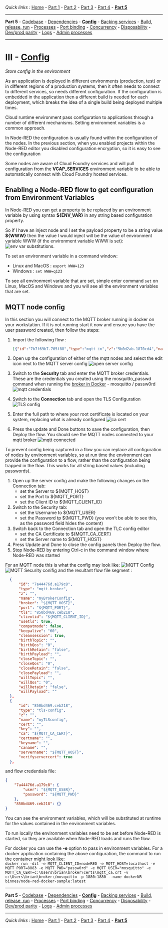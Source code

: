 *Quick links :*
[Home](/README.md) - [Part 1](../part1/README.md) - [Part 2](../part2/README.md) - [Part 3](../part3/README.md) - [Part 4](../part4/README.md) - [**Part 5**](../part5/README.md)
***
**Part 5** - [Codebase](CODEBASE.md) - [Dependencies](DEPENDENCIES.md) - [**Config**](CONFIG.md) - [Backing services](BACKING.md) - [Build, release, run](BUILD.md) - [Processes](PROCESSES.md) - [Port binding](PORT.md) - [Concurrency](CONCURRENCY.md) - [Disposability](DISPOSABILITY.md) - [Dev/prod parity](PARITY.md) - [Logs](LOGS.md) - [Admin processes](ADMIN.md)
***

# III - [Config](https://12factor.net/config)

*Store config in the environment*

As an application is deployed in different environments (production, test) or in different regions of a production systems, then it often needs to connect to different services, so needs different configuration.  If the configuration is embedded in the application then a different build is needed for each deployment, which breaks the idea of a single build being deployed multiple times.

Cloud runtime environment pass configuration to applications through a number of different mechanisms.  Setting environment variables is a common approach.

In Node-RED the configuration is usually found within the configuration of the nodes.  In the previous section, when you enabled projects within the Node-RED editor you disabled configuration encryption, so it is easy to see the configuration

Some nodes are aware of Cloud Foundry services and will pull configuration from the **VCAP_SERVICES** environment variable to be able to automatically connect with Cloud Foundry hosted services.

## Enabling a Node-RED flow to get configuration from Environment Variables

In Node-RED you can get a property to be replaced by an environment variable by using syntax **${ENV_VAR}** in any string based configuration property.

So if I have an inject node and I set the payload property to be a string value **${WWW}** then the value I would inject will be the value of environment variable WWW (if the environment variable WWW is set):
![env var substitutions](image/envVarSubst.png).

To set an environment variable in a command window:

- Linux and MacOS : `export WWW=123`
- Windows : `set WWW=q123`

To see all environment variable that are set, simple enter command `set` on Linux, MacOS and Windows and you will see all the environment variables that are set.

## MQTT node config

In this section you will connect to the MQTT broker running in docker on your workstation.  If it is not running start it now and ensure you have the user password created, then follow the steps:

1. Import the following flow :

    ```JSON
    [{"id":"7b7f69b7.705f88","type":"mqtt in","z":"5b0d2ab.1870cd4","name":"","topic":"#","qos":"2","datatype":"json","broker":"1a95b079.ea9fb","x":150,"y":360,"wires":[["c588d285.452a9"]]},{"id":"c588d285.452a9","type":"debug","z":"5b0d2ab.1870cd4","name":"","active":true,"tosidebar":true,"console":true,"tostatus":false,"complete":"true","targetType":"full","x":470,"y":360,"wires":[]},{"id":"b0001fb7.0603f","type":"inject","z":"5b0d2ab.1870cd4","name":"","topic":"","payload":"","payloadType":"str","repeat":"10","crontab":"","once":false,"onceDelay":0.1,"x":170,"y":240,"wires":[["3bbf6804.8fe838"]]},{"id":"3bbf6804.8fe838","type":"change","z":"5b0d2ab.1870cd4","name":"","rules":[{"t":"set","p":"payload","pt":"msg","to":"{ \"time\" : $fromMillis($toMillis($now()),'[H]:[m]:[s]') }","tot":"jsonata"}],"action":"","property":"","from":"","to":"","reg":false,"x":320,"y":260,"wires":[["5fcb1a88.708a64"]]},{"id":"5fcb1a88.708a64","type":"mqtt out","z":"5b0d2ab.1870cd4","name":"","topic":"time","qos":"","retain":"","broker":"1a95b079.ea9fb","x":470,"y":280,"wires":[]},{"id":"1a95b079.ea9fb","type":"mqtt-broker","z":"","name":"myBrokerConfig","broker":"localhost","port":"8883","tls":"64dd09ff.068248","clientid":"nodered","usetls":true,"compatmode":false,"keepalive":"60","cleansession":true,"birthTopic":"","birthQos":"0","birthRetain":"false","birthPayload":"","closeTopic":"","closeQos":"0","closeRetain":"false","closePayload":"","willTopic":"","willQos":"0","willRetain":"false","willPayload":""},{"id":"64dd09ff.068248","type":"tls-config","z":"","name":"myTLSconfig","cert":"","key":"","ca":"c:\\Users\\brian\\broker\\certs\\mqtt_ca.crt","certname":"","keyname":"","caname":"","servername":"localhost","verifyservercert":true}]
    ```

2. Open up the configuration of either of the mqtt nodes and select the edit icon next to the MQTT server config ![open server config](image/openMQTTconfig.png)
3. Switch to the **Security** tab and enter the MQTT broker credentials.  These are the credentials you created using the mosquitto_passwd command when running the [broker in Docker](broker/README.md) - mosquitto / passw0rd ![mqtt credentials](image/mqttCredentials.png)
4. Switch to the **Connection** tab and open the TLS Configuration ![TLS config](image/openTLSconfig.png)
5. Enter the full path to where your root certificate is located on your system, replacing what is already configured ![ca cert](image/TLScaCert.png)
6. Press the update and Done buttons to save the configuration, then Deploy the flow. You should see the MQTT nodes connected to your mqtt broker ![mqtt connected](image/mqttConnected.png)

To prevent config being captured in a flow you can replace all configuration of nodes by environment variables, so at run time the environment can provide the configuration to a flow, rather than the configuration being trapped in the flow.  This works for all string based values (including passwords).

1. Open up the server config and make the following changes on the Connection tab:
    - set the Server to ${MQTT_HOST}
    - set the Port to ${MQTT_PORT}
    - set the Client ID to ${MQTT_CLIENT_ID}
2. Switch to the Security tab:
    - set the Username to ${MQTT_USER}
    - set the Password tp ${MQTT_PWD} (you won't be able to see this, as the password field hides the content)
3. Switch back to the Connection tab and open the TLC config editor
    - set the CA Certificate to ${MQTT_CA_CERT}
    - set the Server name to ${MQTT_HOST}
4. Press Update and Done to close the config panels then Deploy the flow.
5. Stop Node-RED by entering Ctrl-c in the command window where Node-RED was started

For an MQTT node this is what the config may look like:
![MQTT Config](image/mqttBrokerConfig.png) ![MQTT Security conifig](image/mqttBrokerSecurityConfig.png) and the resultant flow file segment :

```JSON
  {
      "id": "7a44476d.a179c8",
      "type": "mqtt-broker",
      "z": "",
      "name": "myBrokerConfig",
      "broker": "${MQTT_HOST}",
      "port": "${MQTT_PORT}",
      "tls": "850bd469.ceb218",
      "clientid": "${MQTT_CLIENT_ID}",
      "usetls": true,
      "compatmode": false,
      "keepalive": "60",
      "cleansession": true,
      "birthTopic": "",
      "birthQos": "0",
      "birthRetain": "false",
      "birthPayload": "",
      "closeTopic": "",
      "closeQos": "0",
      "closeRetain": "false",
      "closePayload": "",
      "willTopic": "",
      "willQos": "0",
      "willRetain": "false",
      "willPayload": ""
  },
  {
      "id": "850bd469.ceb218",
      "type": "tls-config",
      "z": "",
      "name": "myTLSconfig",
      "cert": "",
      "key": "",
      "ca": "${MQTT_CA_CERT}",
      "certname": "",
      "keyname": "",
      "caname": "",
      "servername": "${MQTT_HOST}",
      "verifyservercert": true
  },
```

and flow credentials file:

```JSON
{
    "7a44476d.a179c8": {
        "user": "${MQTT_USER}",
        "password": "${MQTT_PWD}"
    },
    "850bd469.ceb218": {}
}
```

You can see the environment variables, which will be substituted at runtime for the values contained in the environment variables.

To run locally the environment variables need to be set before Node-RED is started, so they are available when Node-RED loads and runs the flow.

For docker you can use the **-e** option to pass in environment variables.  For a docker application containing the above configuration, the command to run the container might look like:  
 `docker run -dit -e MQTT_CLIENT_ID=nodeRED -e MQTT_HOST=localhost -e MQTT_PORT=8883 -e MQTT_PWD="passw0rd" -e MQTT_USER="mosquitto" -e MQTT_CA_CERT=c:\Users\brian\broker\certs\mqtt_ca.crt -v c:\Users\brian\broker:/mosquitto -p 1880:1880 --name dockerNR binnes/node-red-docker-sample:latest`

***
**Part 5** - [Codebase](CODEBASE.md) - [Dependencies](DEPENDENCIES.md) - [**Config**](CONFIG.md) - [Backing services](BACKING.md) - [Build, release, run](BUILD.md) - [Processes](PROCESSES.md) - [Port binding](PORT.md) - [Concurrency](CONCURRENCY.md) - [Disposability](DISPOSABILITY.md) - [Dev/prod parity](PARITY.md) - [Logs](LOGS.md) - [Admin processes](ADMIN.md)
***
*Quick links :*
[Home](/README.md) - [Part 1](../part1/README.md) - [Part 2](../part2/README.md) - [Part 3](../part3/README.md) - [Part 4](../part4/README.md) - [**Part 5**](../part5/README.md)

